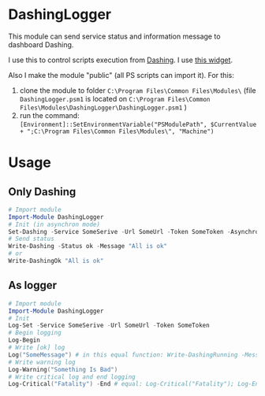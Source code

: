 # DashingLogger
This module can send service status and information message to dashboard Dashing.

I use this to control scripts execution from [Dashing](https://github.com/Shopify/dashing/).
I use [this widget](https://gist.github.com/strike/1a1ecda52849362215bc).

Also I make the module "public" (all PS scripts can import it). 
For this:

1. clone the module to folder `C:\Program Files\Common Files\Modules\`
(file `DashingLogger.psm1` is located on `C:\Program Files\Common Files\Modules\DashingLogger\DashingLogger.psm1` )
2. run the command:
`[Environment]::SetEnvironmentVariable("PSModulePath", $CurrentValue + ";C:\Program Files\Common Files\Modules\", "Machine")`


# Usage
## Only Dashing
```PowerShell
# Import module
Import-Module DashingLogger
# Init (in asynchron mode)
Set-Dashing -Service SomeSerive -Url SomeUrl -Token SomeToken -Asynchron
# Send status
Write-Dashing -Status ok -Message "All is ok"
# or
Write-DashingOk "All is ok"
```
## As logger
```PowerShell
# Import module
Import-Module DashingLogger
# Init
Log-Set -Service SomeSerive -Url SomeUrl -Token SomeToken
# Begin logging
Log-Begin
# Write [ok] log
Log("SomeMessage") # in this equal function: Write-DashingRunning -Message "SomeMessage"
# Write warning log
Log-Warning("Something Is Bad")
# Write critical log and end logging
Log-Critical("Fatality") -End # equal: Log-Critical("Fatality"); Log-End
```
